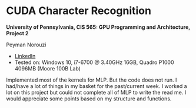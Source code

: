 CUDA Character Recognition
======================

**University of Pennsylvania, CIS 565: GPU Programming and Architecture, Project 2**

Peyman Norouzi
* [LinkedIn](https://www.linkedin.com/in/peymannorouzi)
* Tested on: Windows 10, i7-6700 @ 3.40GHz 16GB, Quadro P1000 4096MB (Moore 100B Lab)

Implemented most of the kernels for MLP. But the code does not run. I had/have a lot of things in my basket for the past/current week. I worked a lot on this project but could not complete all of MLP to write the read me. I would appreciate some points based on my structure and functions.
